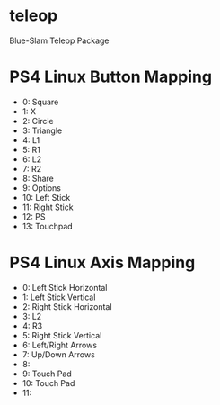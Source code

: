 # teleop
Blue-Slam Teleop Package

# PS4 Linux Button Mapping
-  0: Square
-  1: X
-  2: Circle
-  3: Triangle
-  4: L1
-  5: R1
-  6: L2
-  7: R2
-  8: Share
-  9: Options
- 10: Left Stick
- 11: Right Stick
- 12: PS
- 13: Touchpad

# PS4 Linux Axis Mapping
-  0: Left Stick Horizontal
-  1: Left Stick Vertical
-  2: Right Stick Horizontal
-  3: L2
-  4: R3
-  5: Right Stick Vertical
-  6: Left/Right Arrows
-  7: Up/Down Arrows
-  8: 
-  9: Touch Pad
- 10: Touch Pad
- 11:
